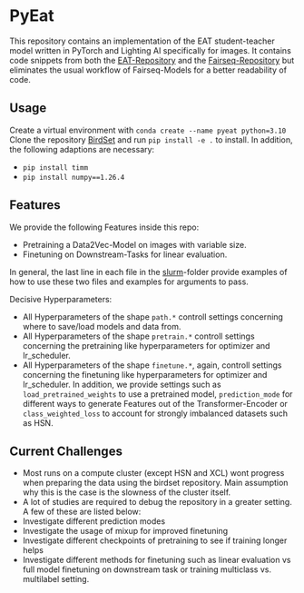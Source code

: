 # PyEat

This repository contains an implementation of the EAT student-teacher model written in PyTorch and Lighting AI specifically for images. It contains code snippets from both the [EAT-Repository](https://github.com/cwx-worst-one/EAT/tree/main) and the [Fairseq-Repository](https://github.com/facebookresearch/fairseq/tree/main) but eliminates the usual workflow of Fairseq-Models for a better readability of code.

## Usage

Create a virtual environment with
```conda create --name pyeat python=3.10```
Clone the repository [BirdSet](https://github.com/DBD-research-group/BirdSet/tree/main) and run ```pip install -e .``` to install.
In addition, the following adaptions are necessary:
  - ```pip install timm```
  - ```pip install numpy==1.26.4```

## Features
We provide the following Features inside this repo:
 - Pretraining a Data2Vec-Model on images with variable size.
 - Finetuning on Downstream-Tasks for linear evaluation.

In general, the last line in each file in the [slurm](./slurm)-folder provide examples of how to use these two files and examples for arguments to pass.

Decisive Hyperparameters:
 - All Hyperparameters of the shape ```path.*``` controll settings concerning where to save/load models and data from.
 - All Hyperparameters of the shape ```pretrain.*``` controll settings concerning the pretraining like hyperparameters for optimizer and lr_scheduler.
 - All Hyperparameters of the shape ```finetune.*```, again, controll settings concerning the finetuning like hyperparameters for optimizer and lr_scheduler. In addition, we provide settings such as ```load_pretrained_weights``` to use a pretrained model, ```prediction_mode``` for different ways to generate Features out of the Transformer-Encoder or ```class_weighted_loss``` to account for strongly imbalanced datasets such as HSN.

## Current Challenges

 - Most runs on a compute cluster (except HSN and XCL) wont progress when preparing the data using the birdset repository. Main assumption why this is the case is the slowness of the cluster itself.
 - A lot of studies are required to debug the repository in a greater setting. A few of these are listed below:
  - Investigate different prediction modes
  - Investigate the usage of mixup for improved finetuning
  - Investigate different checkpoints of pretraining to see if training longer helps
  - Investigate different methods for finetuning such as linear evaluation vs full model finetuning on downstream task or training multiclass vs. multilabel setting.
